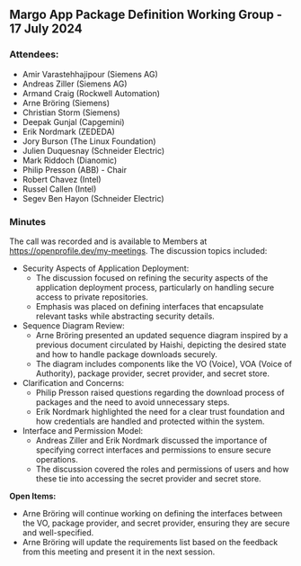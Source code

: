 ## Margo App Package Definition Working Group - 17 July 2024

### Attendees:
* Amir Varastehhajipour (Siemens AG)
* Andreas Ziller (Siemens AG)
* Armand Craig (Rockwell Automation)
* Arne Bröring (Siemens)
* Christian Storm (Siemens)
* Deepak Gunjal (Capgemini)
* Erik Nordmark (ZEDEDA)
* Jory Burson (The Linux Foundation)
* Julien Duquesnay (Schneider Electric)
* Mark Riddoch (Dianomic)
* Philip Presson (ABB) - Chair
* Robert Chavez (Intel)
* Russel Callen (Intel)
* Segev Ben Hayon (Schneider Electric)

### Minutes

The call was recorded and is available to Members at https://openprofile.dev/my-meetings. The discussion topics included: 

* Security Aspects of Application Deployment:
   - The discussion focused on refining the security aspects of the application deployment process, particularly on handling secure access to private repositories.
   - Emphasis was placed on defining interfaces that encapsulate relevant tasks while abstracting security details.
* Sequence Diagram Review:
   - Arne Bröring presented an updated sequence diagram inspired by a previous document circulated by Haishi, depicting the desired state and how to handle package downloads securely.
   - The diagram includes components like the VO (Voice), VOA (Voice of Authority), package provider, secret provider, and secret store.
* Clarification and Concerns:
   - Philip Presson raised questions regarding the download process of packages and the need to avoid unnecessary steps.
   - Erik Nordmark highlighted the need for a clear trust foundation and how credentials are handled and protected within the system.
* Interface and Permission Model:
   - Andreas Ziller and Erik Nordmark discussed the importance of specifying correct interfaces and permissions to ensure secure operations.
   - The discussion covered the roles and permissions of users and how these tie into accessing the secret provider and secret store.

**Open Items:**
   - Arne Bröring will continue working on defining the interfaces between the VO, package provider, and secret provider, ensuring they are secure and well-specified.
   - Arne Bröring will update the requirements list based on the feedback from this meeting and present it in the next session.

